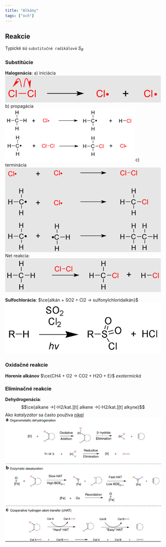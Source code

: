 ```yaml
---
title: "Alkány"
tags: ["och"]
---
```



## Reakcie
Typické sú `substitučné radikálové` $S_R$

### Substitúcie

**Halogenácia**:
a) iniciácia
![Homolytické štiepenie na radikály|400](attachments/chlorinácia-iniciácia-alkány.png)
b) propagácia
![|500](attachments/chlorinácia-propagácia-reakcia.png)
c) terminácia
![|500](attachments/terminácia-halogenácia-reakcia.png)
Net reakcia:
![|400](attachments/reakcia-halogenacia-alkany.png)

**Sulfochlorácia**:
$\ce{alkán + SO2 + Cl2 -> sulfonylchloridalkán}$
![|500](attachments/sulfochloracia-alkanov.png)

### Oxidačné reakcie
**Horenie alkánov**
$\ce{CH4 + O2 -> CO2 + H2O + E}$ *exotermická*

### Eliminačné reakcie
**Dehydrogenácia**:
$$\ce{alkane ->[-H2/kat.][t] alkene ->[-H2/kat.][t] alkyne}$$
Ako *katalyzátor* sa často používa [nikel](prvky-d-bloku.md#Nikel%20-%20Ni)
![|700](attachments/dehydrogenacia-alkanov-metody.png)

